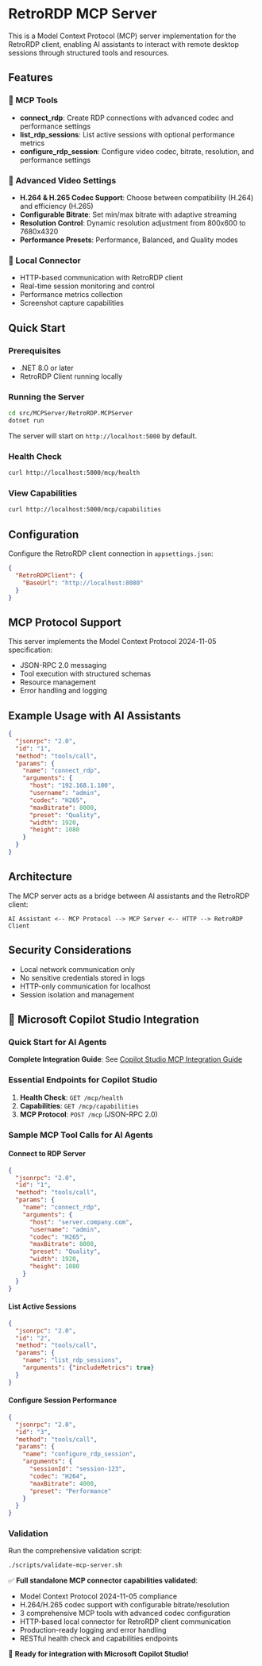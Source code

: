 # RetroRDP MCP Server

This is a Model Context Protocol (MCP) server implementation for the RetroRDP client, enabling AI assistants to interact with remote desktop sessions through structured tools and resources.

## Features

### 🔧 MCP Tools
- **connect_rdp**: Create RDP connections with advanced codec and performance settings
- **list_rdp_sessions**: List active sessions with optional performance metrics
- **configure_rdp_session**: Configure video codec, bitrate, resolution, and performance settings

### 🎥 Advanced Video Settings
- **H.264 & H.265 Codec Support**: Choose between compatibility (H.264) and efficiency (H.265)
- **Configurable Bitrate**: Set min/max bitrate with adaptive streaming
- **Resolution Control**: Dynamic resolution adjustment from 800x600 to 7680x4320
- **Performance Presets**: Performance, Balanced, and Quality modes

### 🔗 Local Connector
- HTTP-based communication with RetroRDP client
- Real-time session monitoring and control
- Performance metrics collection
- Screenshot capture capabilities

## Quick Start

### Prerequisites
- .NET 8.0 or later
- RetroRDP Client running locally

### Running the Server
```bash
cd src/MCPServer/RetroRDP.MCPServer
dotnet run
```

The server will start on `http://localhost:5000` by default.

### Health Check
```bash
curl http://localhost:5000/mcp/health
```

### View Capabilities
```bash
curl http://localhost:5000/mcp/capabilities
```

## Configuration

Configure the RetroRDP client connection in `appsettings.json`:

```json
{
  "RetroRDPClient": {
    "BaseUrl": "http://localhost:8080"
  }
}
```

## MCP Protocol Support

This server implements the Model Context Protocol 2024-11-05 specification:
- JSON-RPC 2.0 messaging
- Tool execution with structured schemas
- Resource management
- Error handling and logging

## Example Usage with AI Assistants

```json
{
  "jsonrpc": "2.0",
  "id": "1",
  "method": "tools/call",
  "params": {
    "name": "connect_rdp",
    "arguments": {
      "host": "192.168.1.100",
      "username": "admin",
      "codec": "H265",
      "maxBitrate": 8000,
      "preset": "Quality",
      "width": 1920,
      "height": 1080
    }
  }
}
```

## Architecture

The MCP server acts as a bridge between AI assistants and the RetroRDP client:

```
AI Assistant <-- MCP Protocol --> MCP Server <-- HTTP --> RetroRDP Client
```

## Security Considerations

- Local network communication only
- No sensitive credentials stored in logs
- HTTP-only communication for localhost
- Session isolation and management

## 🤖 Microsoft Copilot Studio Integration

### Quick Start for AI Agents

**Complete Integration Guide**: See [Copilot Studio MCP Integration Guide](../../../docs/Copilot-Studio-MCP-Integration-Guide.md)

### Essential Endpoints for Copilot Studio

1. **Health Check**: `GET /mcp/health`
2. **Capabilities**: `GET /mcp/capabilities` 
3. **MCP Protocol**: `POST /mcp` (JSON-RPC 2.0)

### Sample MCP Tool Calls for AI Agents

#### Connect to RDP Server
```json
{
  "jsonrpc": "2.0",
  "id": "1",
  "method": "tools/call",
  "params": {
    "name": "connect_rdp",
    "arguments": {
      "host": "server.company.com",
      "username": "admin",
      "codec": "H265",
      "maxBitrate": 8000,
      "preset": "Quality",
      "width": 1920,
      "height": 1080
    }
  }
}
```

#### List Active Sessions
```json
{
  "jsonrpc": "2.0", 
  "id": "2",
  "method": "tools/call",
  "params": {
    "name": "list_rdp_sessions",
    "arguments": {"includeMetrics": true}
  }
}
```

#### Configure Session Performance
```json
{
  "jsonrpc": "2.0",
  "id": "3", 
  "method": "tools/call",
  "params": {
    "name": "configure_rdp_session",
    "arguments": {
      "sessionId": "session-123",
      "codec": "H264",
      "maxBitrate": 4000,
      "preset": "Performance"
    }
  }
}
```

### Validation

Run the comprehensive validation script:
```bash
./scripts/validate-mcp-server.sh
```

✅ **Full standalone MCP connector capabilities validated**:
- Model Context Protocol 2024-11-05 compliance
- H.264/H.265 codec support with configurable bitrate/resolution
- 3 comprehensive MCP tools with advanced codec configuration
- HTTP-based local connector for RetroRDP client communication
- Production-ready logging and error handling
- RESTful health check and capabilities endpoints

🚀 **Ready for integration with Microsoft Copilot Studio!**